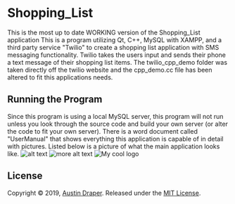 # Shopping_List
This is the most up to date WORKING version of the Shopping_List application
This is a program utilizing Qt, C++, MySQL with XAMPP, and a third party service "Twilio" to create a shopping list application with SMS messaging functionality. Twilio takes the users input and sends their phone a text message of their shopping list items. 
The twilio_cpp_demo folder was taken directly off the twilio website and the cpp_demo.cc file has been altered to fit this applications needs.
##
## Running the Program
Since this program is using a local MySQL server, this program will not run unless you look through the source code and build your own server (or alter the code to fit your own server). There is a word document called "UserManual" that shows everything this application is capable of in detail with pictures.
Listed below is a picture of what the main application looks like.
![alt text](https://github.com/Austin-Draper/Shopping_List_Release/tree/master/AppPictures/EveryRightOption.png)
![more alt text](https://github.com/Austin-Draper/Shopping_List_Release/tree/master/AppPictures/EveryRightOption.png?raw=true "Optional Title")
<img src="https://github.com/Austin-Draper/Shopping_List_Release/tree/master/AppPictures/EveryRightOption.png" alt="My cool logo"/>
##
## License
Copyright © 2019, [Austin Draper](https://github.com/Austin-Draper). Released under the [MIT License](LICENSE).

